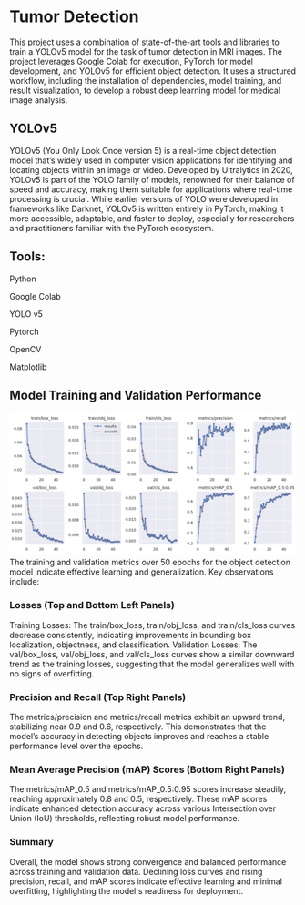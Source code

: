 # Tumor Detection

This project uses a combination of state-of-the-art tools and libraries to train a YOLOv5 model for the task of tumor detection in MRI images. The project leverages Google Colab for execution, PyTorch for model development, and YOLOv5 for efficient object detection. It uses a structured workflow, including the installation of dependencies, model training, and result visualization, to develop a robust deep learning model for medical image analysis.

## YOLOv5

YOLOv5 (You Only Look Once version 5) is a real-time object detection model that’s widely used in computer vision applications for identifying and locating objects within an image or video. Developed by Ultralytics in 2020, YOLOv5 is part of the YOLO family of models, renowned for their balance of speed and accuracy, making them suitable for applications where real-time processing is crucial. While earlier versions of YOLO were developed in frameworks like Darknet, YOLOv5 is written entirely in PyTorch, making it more accessible, adaptable, and faster to deploy, especially for researchers and practitioners familiar with the PyTorch ecosystem. 
## Tools:
Python

Google Colab

YOLO v5

Pytorch

OpenCV

Matplotlib

## Model Training and Validation Performance
![Alt text](results.png)
The training and validation metrics over 50 epochs for the object detection model indicate effective learning and generalization. Key observations include:

### Losses (Top and Bottom Left Panels)
Training Losses: The train/box_loss, train/obj_loss, and train/cls_loss curves decrease consistently, indicating improvements in bounding box localization, objectness, and classification.
Validation Losses: The val/box_loss, val/obj_loss, and val/cls_loss curves show a similar downward trend as the training losses, suggesting that the model generalizes well with no signs of overfitting.

### Precision and Recall (Top Right Panels)
The metrics/precision and metrics/recall metrics exhibit an upward trend, stabilizing near 0.9 and 0.6, respectively. This demonstrates that the model’s accuracy in detecting objects improves and reaches a stable performance level over the epochs.

### Mean Average Precision (mAP) Scores (Bottom Right Panels)
The metrics/mAP_0.5 and metrics/mAP_0.5:0.95 scores increase steadily, reaching approximately 0.8 and 0.5, respectively. These mAP scores indicate enhanced detection accuracy across various Intersection over Union (IoU) thresholds, reflecting robust model performance.

### Summary
Overall, the model shows strong convergence and balanced performance across training and validation data. Declining loss curves and rising precision, recall, and mAP scores indicate effective learning and minimal overfitting, highlighting the model's readiness for deployment.







